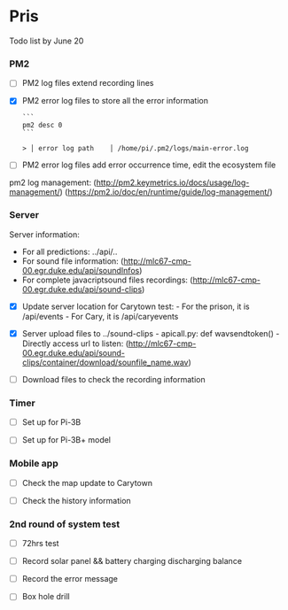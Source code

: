 # Pris

Todo list by June 20 
### PM2  
- [ ] PM2 log files extend recording lines 

- [x] PM2 error log files to store all the error information

      ```
      pm2 desc 0 
      ```

      > │ error log path    │ /home/pi/.pm2/logs/main-error.log

- [ ] PM2 error log files add error occurrence time, edit the ecosystem file 

pm2 log management: (http://pm2.keymetrics.io/docs/usage/log-management/)
(https://pm2.io/doc/en/runtime/guide/log-management/)


### Server 
Server information: 

- For all predictions: ../api/..
- For sound file information: (http://mlc67-cmp-00.egr.duke.edu/api/soundInfos)
- For complete javacriptsound files recordings: (http://mlc67-cmp-00.egr.duke.edu/api/sound-clips) 

- [x] Update server location for Carytown test: 
      - For the prison, it is /api/events
      - For Cary, it is /api/caryevents
      
- [x] Server upload files to ../sound-clips
      - apicall.py: def wavsendtoken()
      - Directly access url to listen: (http://mlc67-cmp-00.egr.duke.edu/api/sound-clips/container/download/sounfile_name.wav)

- [ ] Download files to check the recording information 

### Timer 
- [ ] Set up for Pi-3B

- [ ] Set up for Pi-3B+ model 

### Mobile app 
- [ ] Check the map update to Carytown

- [ ] Check the history information 

### 2nd round of system test 
- [ ] 72hrs test 

- [ ] Record solar panel && battery charging discharging balance 

- [ ] Record the error message 

- [ ] Box hole drill
